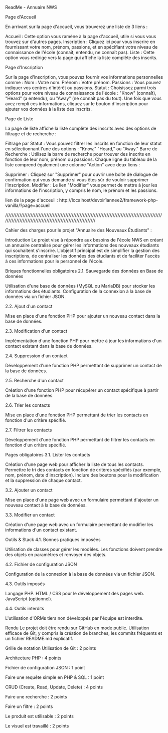ReadMe - Annuaire NWS

Page d'Accueil

En arrivant sur la page d'accueil, vous trouverez une liste de 3 liens :

Accueil : Cette option vous ramène à la page d'accueil, utile si vous vous trouvez sur d'autres pages. Inscription : Cliquez ici pour vous inscrire en fournissant votre nom, prénom, passions, et en spécifiant votre niveau de connaissance de l'école (connaît, entendu, ne connaît pas). Liste : Cette option vous redirige vers la page qui affiche la liste complète des inscrits.

Page d'Inscription

Sur la page d'inscription, vous pouvez fournir vos informations personnelles comme : Nom : Votre nom. Prénom : Votre prénom. Passions : Vous pouvez indiquer vos centres d'intérêt ou passions. Statut : Choisissez parmi trois options pour votre niveau de connaissance de l'école : "Know" (connaît), "Heard" (a entendu), ou "Away" (ne connaît pas du tout). Une fois que vous avez rempli ces informations, cliquez sur le bouton d'inscription pour ajouter vos données à la liste des inscrits.

Page de Liste

La page de liste affiche la liste complète des inscrits avec des options de filtrage et de recherche :

Filtrage par Statut : Vous pouvez filtrer les inscrits en fonction de leur statut en sélectionnant l'une des options : "Know," "Heard," ou "Away." Barre de Recherche : Utilisez la barre de recherche pour trouver des inscrits en fonction de leur nom, prénom ou passions. Chaque ligne du tableau de la liste comprend également une colonne "Action" avec deux liens :

Supprimer : Cliquez sur "Supprimer" pour ouvrir une boîte de dialogue de confirmation qui vous demande si vous êtes sûr de vouloir supprimer l'inscription. Modifier : Le lien "Modifier" vous permet de mettre à jour les informations de l'inscription, y compris le nom, le prénom et les passions.

lien de la page d'acceuil : http://localhost/devoir1annee2/framework-php-vanilla/?page=accueil

////////////////////////////////////////////////////////////////////////////////////////////////////////////////////////////////////////////////////////////

Cahier des charges pour le projet "Annuaire des Nouveaux Étudiants" :

Introduction
Le projet vise à répondre aux besoins de l'école NWS en créant un annuaire centralisé pour gérer les informations des nouveaux étudiants qui souhaitent s'inscrire. L'objectif principal est de simplifier la gestion des inscriptions, de centraliser les données des étudiants et de faciliter l'accès à ces informations pour le personnel de l'école.

Briques fonctionnelles obligatoires
2.1. Sauvegarde des données en Base de données

Utilisation d'une base de données (MySQL ou MariaDB) pour stocker les informations des étudiants. Configuration de la connexion à la base de données via un fichier JSON.

2.2. Ajout d'un contact

Mise en place d'une fonction PHP pour ajouter un nouveau contact dans la base de données.

2.3. Modification d'un contact

Implémentation d'une fonction PHP pour mettre à jour les informations d'un contact existant dans la base de données.

2.4. Suppression d'un contact

Développement d'une fonction PHP permettant de supprimer un contact de la base de données.

2.5. Recherche d'un contact

Création d'une fonction PHP pour récupérer un contact spécifique à partir de la base de données.

2.6. Trier les contacts

Mise en place d'une fonction PHP permettant de trier les contacts en fonction d'un critère spécifié.

2.7. Filtrer les contacts

Développement d'une fonction PHP permettant de filtrer les contacts en fonction d'un critère spécifié.

Pages obligatoires
3.1. Lister les contacts

Création d'une page web pour afficher la liste de tous les contacts. Permettre le tri des contacts en fonction de critères spécifiés (par exemple, nom, prénom, date d'inscription). Inclure des boutons pour la modification et la suppression de chaque contact.

3.2. Ajouter un contact

Mise en place d'une page web avec un formulaire permettant d'ajouter un nouveau contact à la base de données.

3.3. Modifier un contact

Création d'une page web avec un formulaire permettant de modifier les informations d'un contact existant.

Outils & Stack
4.1. Bonnes pratiques imposées

Utilisation de classes pour gérer les modèles. Les fonctions doivent prendre des objets en paramètres et renvoyer des objets.

4.2. Fichier de configuration JSON

Configuration de la connexion à la base de données via un fichier JSON.

4.3. Outils imposés

Langage PHP. HTML / CSS pour le développement des pages web. JavaScript (optionnel).

4.4. Outils interdits

L'utilisation d'ORMs tiers non développés par l'équipe est interdite.

Rendu
Le projet doit être rendu sur GitHub en mode public. Utilisation efficace de Git, y compris la création de branches, les commits fréquents et un fichier README.md explicatif.

Grille de notation
Utilisation de Git : 2 points

Architecture PHP : 4 points

Fichier de configuration JSON : 1 point

Faire une requête simple en PHP & SQL : 1 point

CRUD (Create, Read, Update, Delete) : 4 points

Faire une recherche : 2 points

Faire un filtre : 2 points

Le produit est utilisable : 2 points

Le visuel est travaillé : 2 points
